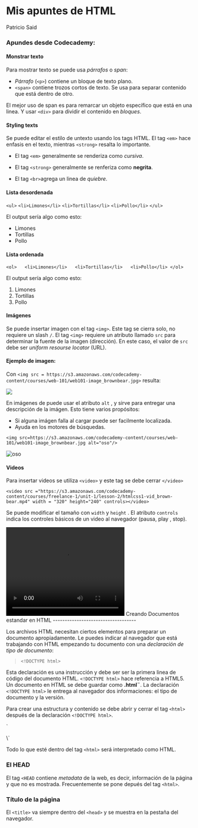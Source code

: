 Mis apuntes de HTML
================
Patricio Said

### Apundes desde Codecademy:

#### Monstrar texto

Para mostrar texto se puede usa *párrafos* o *span*:

-   *Párrafo* (`<p>`) contiene un bloque de texto plano.
-   `<span>` contiene trozos cortos de texto. Se usa para separar contenido que está dentro de otro.

El mejor uso de span es para remarcar un objeto específico que está en una linea. Y usar `<div>` para dividir el contenido en *bloques*.

#### Styling texts

Se puede editar el estilo de untexto usando los tags HTML. El tag `<em>` hace enfasis en el texto, mientras `<strong>` resalta lo importante.

-   El tag `<em>` generalmente se renderiza como *cursiva*.
-   El tag `<strong>` generalmente se renferiza como **negrita**.

-   El tag `<br>`agrega un linea de *quiebre*.

#### Lista desordenada

`<ul>` `<li>Limones</li>` `<li>Tortillas</li>` `<li>Pollo</li>` `</ul>`

El output sería algo como esto:

-   Limones
-   Tortillas
-   Pollo

#### Lista ordenada

`<ol>   <li>Limones</li>   <li>Tortillas</li>   <li>Pollo</li> </ol>`

El output sería algo como esto:

1.  Limones
2.  Tortillas
3.  Pollo

#### Imágenes

Se puede insertar imagen con el tag `<img>`. Este tag se cierra solo, no requiere un slash `/`. El tag `<img>` requiere un atributo llamado `src` para determinar la fuente de la imagen (dirección). En este caso, el valor de `src` debe ser *uniform resourse locator* (URL).

#### Ejemplo de imagen:

Con `<img src = https://s3.amazonaws.com/codecademy-content/courses/web-101/web101-image_brownbear.jpg>` resulta:

<img src = https://s3.amazonaws.com/codecademy-content/courses/web-101/web101-image_brownbear.jpg>

En imágenes de puede usar el atributo `alt` , y sirve para entregar una descripción de la imágen. Esto tiene varios propósitos:

-   Si alguna imágen falla al cargar puede ser facilmente localizada.
-   Ayuda en los motores de búsquedas.

`<img src=https://s3.amazonaws.com/codecademy-content/courses/web-101/web101-image_brownbear.jpg alt="oso"/>`

<img src = https://s3.amazonaws.com/codecademy-content/courses/web-101/web101-image_brownbear.jpg alt = "oso" />

#### Videos

Para insertar videos se utiliza `<video>` y este tag se debe cerrar `</video>`

`<video src ="https://s3.amazonaws.com/codecademy-content/courses/freelance-1/unit-1/lesson-2/htmlcss1-vid_brown-bear.mp4" width = "320" height="240" controls></video>`

Se puede modificar el tamaño con `width` y `height` . El atributo `controls` indica los controles básicos de un video al navegador (pausa, play , stop).

<video src="https://s3.amazonaws.com/codecademy-content/courses/freelance-1/unit-1/lesson-2/htmlcss1-vid_brown-bear.mp4" width="320" height="240" controls>
</video>
Creando Documentos estandar en HTML
-----------------------------------

Los archivos HTML necesitan ciertos elementos para preparar un documento apropiadamente. Le puedes indicar al navegador que está trabajando con HTML empezando tu documento con una *declaración de tipo de documento*:

> `<!DOCTYPE html>`

Esta declaración es una instrucción y debe ser ser la primera linea de código del documento HTML. `<!DOCTYPE html>` hace referencia a HTML5. Un documento en HTML se debe guardar como **.html¨**. La declaración `<!DOCTYPE html>` le entrega al navegador dos informaciones: el tipo de documento y la versión.

Para crear una estructura y contenido se debe abrir y cerrar el tag `<html>` después de la declaración `<!DOCTYPE html>`.

\`
<!DOCTYPE html>
<html>
</html>
\`

Todo lo que esté dentro del tag `<html>` será interpretado como HTML.

### El HEAD

El tag `<HEAD` contiene *metadata* de la web, es decir, información de la página y que no es mostrada. Frecuentemente se pone depués del tag `<html>`.

### Título de la página

El `<title>` va siempre dentro del `<head>` y se muestra en la pestaña del navegador.
